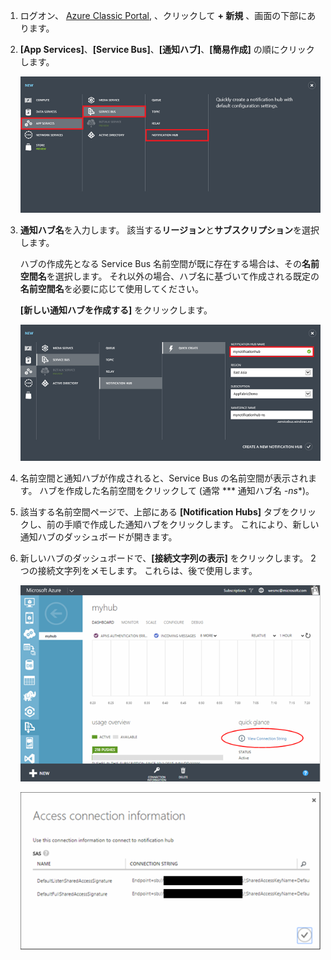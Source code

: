 
1. ログオン、 [Azure Classic Portal](https://manage.windowsazure.com/), 、クリックして **+ 新規** 、画面の下部にあります。

2. **[App Services]**、**[Service Bus]**、**[通知ハブ]**、**[簡易作成]** の順にクリックします。

    ![](./media/notification-hubs-portal-create-new-hub/notification-hubs-create-from-portal.png)

3. **通知ハブ名**を入力します。 該当する**リージョン**と**サブスクリプション**を選択します。

    ハブの作成先となる Service Bus 名前空間が既に存在する場合は、その**名前空間名**を選択します。 それ以外の場合、ハブ名に基づいて作成される既定の**名前空間名**を必要に応じて使用してください。

    **[新しい通知ハブを作成する]** をクリックします。

    ![通知ハブのプロパティを設定](./media/notification-hubs-portal-create-new-hub/notification-hubs-create-from-portal2.png)

4. 名前空間と通知ハブが作成されると、Service Bus の名前空間が表示されます。 ハブを作成した名前空間をクリックして (通常 *** 通知ハブ名 *-ns**)。

5. 該当する名前空間ページで、上部にある **[Notification Hubs]** タブをクリックし、前の手順で作成した通知ハブをクリックします。 これにより、新しい通知ハブのダッシュボードが開きます。

6. 新しいハブのダッシュボードで、**[接続文字列の表示]** をクリックします。 2 つの接続文字列をメモします。 これらは、後で使用します。

    ![](./media/notification-hubs-portal-create-new-hub/notification-hubs-view-connection-strings.png)

    ![](./media/notification-hubs-portal-create-new-hub/notification-hubs-connection-strings.png)







